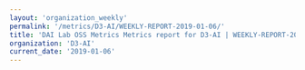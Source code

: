 ```yaml
---
layout: 'organization_weekly'
permalink: '/metrics/D3-AI/WEEKLY-REPORT-2019-01-06/'
title: 'DAI Lab OSS Metrics Metrics report for D3-AI | WEEKLY-REPORT-2019-01-06'
organization: 'D3-AI'
current_date: '2019-01-06'
---
```

